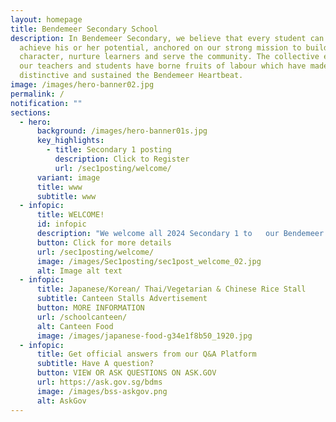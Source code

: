 ```yaml
---
layout: homepage
title: Bendemeer Secondary School
description: In Bendemeer Secondary, we believe that every student can shine and
  achieve his or her potential, anchored on our strong mission to build
  character, nurture learners and serve the community. The collective efforts of
  our teachers and students have borne fruits of labour which have made us
  distinctive and sustained the Bendemeer Heartbeat.
image: /images/hero-banner02.jpg
permalink: /
notification: ""
sections:
  - hero:
      background: /images/hero-banner01s.jpg
      key_highlights:
        - title: Secondary 1 posting
          description: Click to Register
          url: /sec1posting/welcome/
      variant: image
      title: www
      subtitle: www
  - infopic:
      title: WELCOME!
      id: infopic
      description: "We welcome all 2024 Secondary 1 to   our Bendemeer Family! "
      button: Click for more details
      url: /sec1posting/welcome/
      image: /images/Sec1posting/sec1post_welcome_02.jpg
      alt: Image alt text
  - infopic:
      title: Japanese/Korean/ Thai/Vegetarian & Chinese Rice Stall
      subtitle: Canteen Stalls Advertisement
      button: MORE INFORMATION
      url: /schoolcanteen/
      alt: Canteen Food
      image: /images/japanese-food-g34e1f8b50_1920.jpg
  - infopic:
      title: Get official answers from our Q&A Platform
      subtitle: Have A question?
      button: VIEW OR ASK QUESTIONS ON ASK.GOV
      url: https://ask.gov.sg/bdms
      image: /images/bss-askgov.png
      alt: AskGov
---
```

